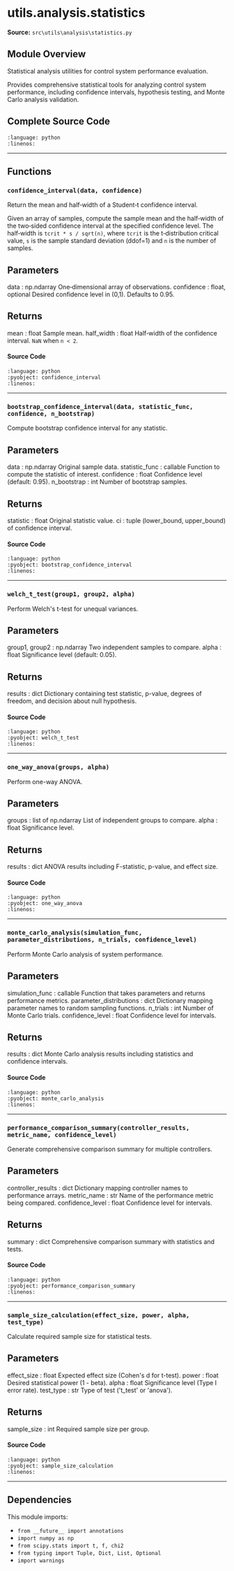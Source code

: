 # utils.analysis.statistics

**Source:** `src\utils\analysis\statistics.py`

## Module Overview

Statistical analysis utilities for control system performance evaluation.

Provides comprehensive statistical tools for analyzing control system
performance, including confidence intervals, hypothesis testing, and
Monte Carlo analysis validation.

## Complete Source Code

```{literalinclude} ../../../src/utils/analysis/statistics.py
:language: python
:linenos:
```

---

## Functions

### `confidence_interval(data, confidence)`

Return the mean and half‑width of a Student‑t confidence interval.

Given an array of samples, compute the sample mean and the half‑width
of the two‑sided confidence interval at the specified confidence
level. The half‑width is ``tcrit * s / sqrt(n)``, where ``tcrit`` is
the t‑distribution critical value, ``s`` is the sample standard
deviation (ddof=1) and ``n`` is the number of samples.

Parameters
----------
data : np.ndarray
    One‑dimensional array of observations.
confidence : float, optional
    Desired confidence level in (0,1). Defaults to 0.95.

Returns
-------
mean : float
    Sample mean.
half_width : float
    Half‑width of the confidence interval. ``NaN`` when ``n < 2``.

#### Source Code

```{literalinclude} ../../../src/utils/analysis/statistics.py
:language: python
:pyobject: confidence_interval
:linenos:
```

---

### `bootstrap_confidence_interval(data, statistic_func, confidence, n_bootstrap)`

Compute bootstrap confidence interval for any statistic.

Parameters
----------
data : np.ndarray
    Original sample data.
statistic_func : callable
    Function to compute the statistic of interest.
confidence : float
    Confidence level (default: 0.95).
n_bootstrap : int
    Number of bootstrap samples.

Returns
-------
statistic : float
    Original statistic value.
ci : tuple
    (lower_bound, upper_bound) of confidence interval.

#### Source Code

```{literalinclude} ../../../src/utils/analysis/statistics.py
:language: python
:pyobject: bootstrap_confidence_interval
:linenos:
```

---

### `welch_t_test(group1, group2, alpha)`

Perform Welch's t-test for unequal variances.

Parameters
----------
group1, group2 : np.ndarray
    Two independent samples to compare.
alpha : float
    Significance level (default: 0.05).

Returns
-------
results : dict
    Dictionary containing test statistic, p-value, degrees of freedom,
    and decision about null hypothesis.

#### Source Code

```{literalinclude} ../../../src/utils/analysis/statistics.py
:language: python
:pyobject: welch_t_test
:linenos:
```

---

### `one_way_anova(groups, alpha)`

Perform one-way ANOVA.

Parameters
----------
groups : list of np.ndarray
    List of independent groups to compare.
alpha : float
    Significance level.

Returns
-------
results : dict
    ANOVA results including F-statistic, p-value, and effect size.

#### Source Code

```{literalinclude} ../../../src/utils/analysis/statistics.py
:language: python
:pyobject: one_way_anova
:linenos:
```

---

### `monte_carlo_analysis(simulation_func, parameter_distributions, n_trials, confidence_level)`

Perform Monte Carlo analysis of system performance.

Parameters
----------
simulation_func : callable
    Function that takes parameters and returns performance metrics.
parameter_distributions : dict
    Dictionary mapping parameter names to random sampling functions.
n_trials : int
    Number of Monte Carlo trials.
confidence_level : float
    Confidence level for intervals.

Returns
-------
results : dict
    Monte Carlo analysis results including statistics and confidence intervals.

#### Source Code

```{literalinclude} ../../../src/utils/analysis/statistics.py
:language: python
:pyobject: monte_carlo_analysis
:linenos:
```

---

### `performance_comparison_summary(controller_results, metric_name, confidence_level)`

Generate comprehensive comparison summary for multiple controllers.

Parameters
----------
controller_results : dict
    Dictionary mapping controller names to performance arrays.
metric_name : str
    Name of the performance metric being compared.
confidence_level : float
    Confidence level for intervals.

Returns
-------
summary : dict
    Comprehensive comparison summary with statistics and tests.

#### Source Code

```{literalinclude} ../../../src/utils/analysis/statistics.py
:language: python
:pyobject: performance_comparison_summary
:linenos:
```

---

### `sample_size_calculation(effect_size, power, alpha, test_type)`

Calculate required sample size for statistical tests.

Parameters
----------
effect_size : float
    Expected effect size (Cohen's d for t-test).
power : float
    Desired statistical power (1 - beta).
alpha : float
    Significance level (Type I error rate).
test_type : str
    Type of test ('t_test' or 'anova').

Returns
-------
sample_size : int
    Required sample size per group.

#### Source Code

```{literalinclude} ../../../src/utils/analysis/statistics.py
:language: python
:pyobject: sample_size_calculation
:linenos:
```

---

## Dependencies

This module imports:

- `from __future__ import annotations`
- `import numpy as np`
- `from scipy.stats import t, f, chi2`
- `from typing import Tuple, Dict, List, Optional`
- `import warnings`
